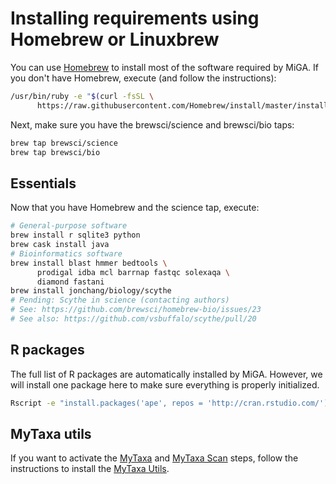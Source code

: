 # Installing requirements using Homebrew or Linuxbrew

You can use [Homebrew](https://brew.sh/) to install most of the software
required by MiGA.
If you don't have Homebrew, execute (and follow the instructions):

```bash
/usr/bin/ruby -e "$(curl -fsSL \
      https://raw.githubusercontent.com/Homebrew/install/master/install)"
```

Next, make sure you have the brewsci/science and brewsci/bio taps:

```bash
brew tap brewsci/science
brew tap brewsci/bio
```

## Essentials

Now that you have Homebrew and the science tap, execute:

```bash
# General-purpose software
brew install r sqlite3 python
brew cask install java
# Bioinformatics software
brew install blast hmmer bedtools \
      prodigal idba mcl barrnap fastqc solexaqa \
      diamond fastani
brew install jonchang/biology/scythe
# Pending: Scythe in science (contacting authors)
# See: https://github.com/brewsci/homebrew-bio/issues/23
# See also: https://github.com/vsbuffalo/scythe/pull/20
```

## R packages

The full list of R packages are automatically installed by MiGA. However, we
will install one package here to make sure everything is properly initialized.

```bash
Rscript -e "install.packages('ape', repos = 'http://cran.rstudio.com/')"
```

## MyTaxa utils

If you want to activate the [MyTaxa](../part5/workflow.md#mytaxa) and
[MyTaxa Scan](../part5/workflow.md#mytaxa-scan) steps, follow the instructions
to install the [MyTaxa Utils](mytaxa.md).

